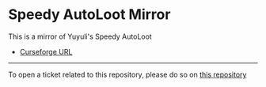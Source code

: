 # Speedy AutoLoot Mirror

This is a mirror of Yuyuli's Speedy AutoLoot

- [Curseforge URL](https://www.curseforge.com/wow/addons/speedyautoloot)

----

To open a ticket related to this repository, please do so on [this repository](https://github.com/curseforge-mirror/.github)